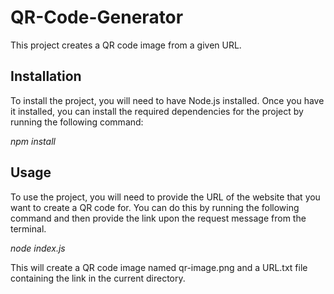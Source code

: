# QR-Code-Generator

This project creates a QR code image from a given URL.

## Installation

To install the project, you will need to have Node.js installed. Once you have it installed, you can install the required dependencies for the project by running the following command:

_npm install_
## Usage

To use the project, you will need to provide the URL of the website that you want to create a QR code for. You can do this by running the following command and then provide the link upon the request message from the terminal.

_node index.js_

This will create a QR code image named qr-image.png and a URL.txt file containing the link in the current directory.
